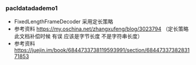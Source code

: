 ### pacldatadademo1 
- FixedLengthFrameDecoder 采用定长策略 
- 参考资料 https://my.oschina.net/zhangxufeng/blog/3023794 （定长策略 此文档补偿时候 有误  应该是字节长度 不是字符串长度）
- 参考资料 https://juejin.im/book/6844733738119593991/section/6844733738283171853
